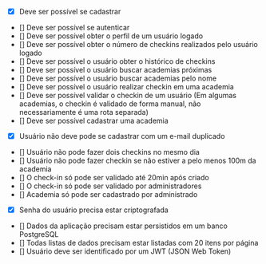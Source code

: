 
<!-- Projeto baseado no gympass-->
<!-- GYMPASS style app -->

<!-- Requisitos Funcionais -->
<!-- Funcionalidade em sí -->
- [X] Deve ser possível se cadastrar
- [] Deve ser possível se autenticar
- [] Deve ser possível obter o perfil de um usuário logado
- [] Deve ser possível obter o número de checkins realizados pelo usuário logado
- [] Deve ser possível o usuário obter o histórico de checkins
- [] Deve ser possível o usuário buscar academias próximas
- [] Deve ser possível o usuário buscar academias pelo nome
- [] Deve ser possível o usuário realizar checkin em uma academia
- [] Deve ser possível validar o checkin de um usuário (Em algumas academias, o checkin é validado de forma manual, não necessariamente é uma rota separada)
- [] Deve ser possível cadastrar uma academia 

<!-- Regras de Negócio-->
<!-- Condições para cada regra de negócio (ifs) -->
- [X] Usuário não deve pode se cadastrar com um e-mail duplicado
- [] Usuário não pode fazer dois checkins no mesmo dia
- [] Usuário não pode fazer checkin se não estiver a pelo menos 100m da academia
- [] O check-in só pode ser validado até 20min após criado
- [] O check-in só pode ser validado por administradores
- [] Academia só pode ser cadastrado por administrado
<!-- Requisitos Não Funcionais -->
<!-- Não partem do clientes, são mais técnicos do que a nível de funcionalidade, qual database,paginação -->
- [X] Senha do usuário precisa estar criptografada
- [] Dados da aplicação precisam estar persistidos em um banco PostgreSQL
- [] Todas listas de dados precisam estar listadas com  20 itens por página
- [] Usuário deve ser identificado por um JWT (JSON Web Token)